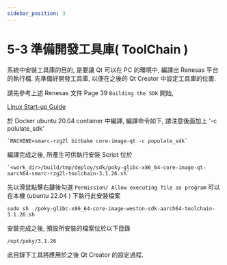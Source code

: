 ```yaml
---
sidebar_position: 3
---
```


# 5-3 準備開發工具庫( ToolChain )

系統中安裝工具庫的目的, 是要讓 Qt 可以在 PC 的環境中, 編譯出 Renesas 平台
的執行檔. 先準備好開發工具庫, 以便在之後的 Qt Creator 中設定工具庫的位置.

請先參考上述 Renesas 文件 Page 39 `Building the SDK` 開始,

[Linux Start-up Guide](https://www.renesas.cn/cn/zh/document/gde/smarc-evk-rzg2l-rzg2lc-rzg2ul-linux-start-guide-rev103?r=1467981)

於 Docker ubuntu 20.04 container 中編譯, 編譯命令如下, 請注意後面加上 '-c polulate_sdk'

```
`MACHINE=smarc-rzg2l bitbake core-image-qt -c populate_sdk`
```

編譯完成之後, 所產生可供執行安裝 Script 位於

```
`<work_dir>/build/tmp/deploy/sdk/poky-glibc-x86_64-core-image-qt-aarch64-smarc-rzg2l-toolchain-3.1.26.sh`
```

先以滑鼠點擊右鍵後勾選 `Permission/ Allow executing file as program`
可以在本機 (ubuntu 22.04 ) 下執行此安裝檔案 

```
sudo sh ./poky-glibc-x86_64-core-image-weston-sdk-aarch64-toolchain-3.1.26.sh
```

安裝完成之後, 預設所安裝的檔案位於以下目錄

`/opt/poky/3.1.26`

此目錄下工具將應用於之後 Qt Creator 的設定過程. 

